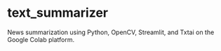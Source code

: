 # text_summarizer
News summarization using Python, OpenCV, Streamlit, and Txtai on the Google Colab platform.
